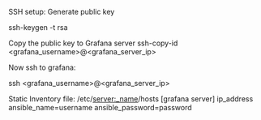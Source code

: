 SSH setup:
Generate public key 

ssh-keygen -t rsa

Copy the public key to Grafana server 
ssh-copy-id <grafana_username>@<grafana_server_ip>

Now ssh to grafana:

ssh <grafana_username>@<grafana_server_ip>


Static Inventory file:
/etc/<server:_name>/hosts
[grafana server]
ip_address ansible_name=username ansible_password=password
